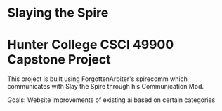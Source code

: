 # Slaying the Spire
# Hunter College CSCI 49900 Capstone Project


This project is built using ForgottenArbiter's spirecomm which communicates with Slay the Spire through his Communication Mod.

Goals:
Website
improvements of existing ai based on certain categories
